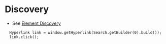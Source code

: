 # Discovery 
* See [Element Discovery](element-discovery.md)

```
  Hyperlink link = window.getHyperlink(Search.getBuilder(0).build());
  link.click();
```